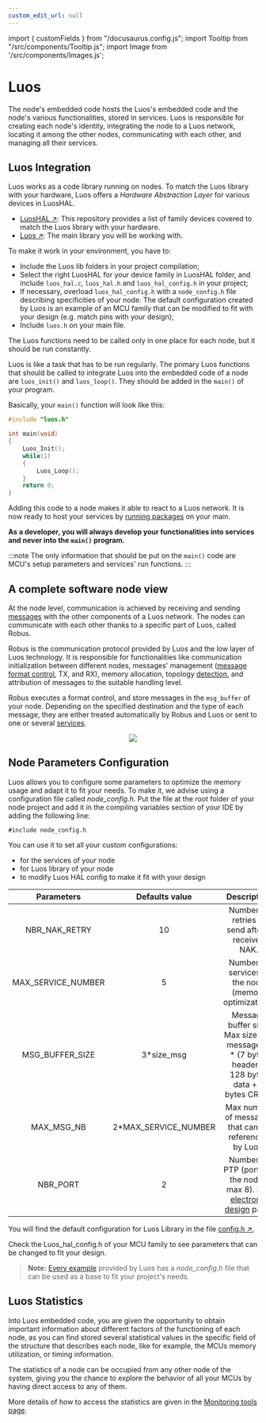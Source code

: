 ```yaml
---
custom_edit_url: null
---
```


import { customFields } from "/docusaurus.config.js";
import Tooltip from "/src/components/Tooltip.js";
import Image from '/src/components/Images.js';

# Luos

The node's embedded code hosts the Luos's embedded code and the node's various functionalities, stored in services. Luos is responsible for creating each node's identity, integrating the node to a Luos network, locating it among the other nodes, communicating with each other, and managing all their services.

## Luos Integration

Luos works as a code library running on nodes. To match the Luos library with your hardware, Luos offers a _Hardware Abstraction Layer_ for various devices in <Tooltip def={customFields.luoshal_def}>LuosHAL</Tooltip>.

- <a href="https://github.com/Luos-io/LuosHAL" target="_blank">LuosHAL &#8599;</a>: This repository provides a list of family devices covered to match the Luos library with your hardware.
- <a href="https://github.com/Luos-io/Luos" target="_blank">Luos &#8599;</a>: The main library you will be working with.

To make it work in your environment, you have to:

- Include the Luos lib folders in your project compilation;
- Select the right LuosHAL for your device family in LuosHAL folder, and include `luos_hal.c`, `luos_hal.h` and `luos_hal_config.h` in your project;
- If necessary, overload `luos_hal_config.h` with a `node_config.h` file describing specificities of your node. The default configuration created by Luos is an example of an MCU family that can be modified to fit with your design (e.g. match pins with your design);
- Include `luos.h` on your main file.

The Luos functions need to be called only in one place for each node, but it should be run constantly.

Luos is like a task that has to be run regularly. The primary Luos functions that should be called to integrate Luos into the embedded code of a node are `luos_init()` and `luos_loop()`. They should be added in the `main()` of your program.

Basically, your `main()` function will look like this:

```c
#include "luos.h"

int main(void)
{
    Luos_Init();
    while(1)
    {
        Luos_Loop();
    }
    return 0;
}
```

Adding this code to a <Tooltip def={customFields.node_def}>node</Tooltip> makes it able to react to a Luos network. It is now ready to host your services by [running packages](../package/package.md) on your main.

**As a developer, you will always develop your functionalities into services and never into the `main()` program.**

:::note
The only information that should be put on the `main()` code are MCU's setup parameters and services' run functions.
:::

## A complete software node view

At the node level, communication is achieved by receiving and sending [messages](../message/message.md) with the other components of a Luos network. The nodes can communicate with each other thanks to a specific part of Luos, called Robus.

Robus is the communication protocol provided by Luos and the low layer of Luos technology. It is responsible for functionalities like communication initialization between different nodes, messages' management ([message format control](../message/message.md), TX, and RX), memory allocation, topology [detection](/docs/luos-technology/services/routing-table), and attribution of messages to the suitable handling level.

Robus executes a format control, and store messages in the `msg_buffer` of your node. Depending on the specified destination and the type of each message, they are either treated automatically by Robus and Luos or sent to one or several [services](../services/services.md).

<p align="center">
<Image src="/img/NodeFlow.png" />
</p>

## Node Parameters Configuration

Luos allows you to configure some parameters to optimize the memory usage and adapt it to fit your needs. To make it, we advise using a configuration file called _node_config.h_. Put the file at the root folder of your node project and add it in the compiling variables section of your IDE by adding the following line:

`#include node_config.h`

You can use it to set all your custom configurations:

- for the services of your node
- for Luos library of your node
- to modify Luos HAL config to make it fit with your design

|     Parameters     |    Defaults value     |                                                      Description                                                      |
| :----------------: | :-------------------: | :-------------------------------------------------------------------------------------------------------------------: |
|   NBR_NAK_RETRY    |          10           |                                    Number of retries to send after a received NAK.                                    |
| MAX_SERVICE_NUMBER |           5           |                                 Number of services in the node (memory optimization).                                 |
|  MSG_BUFFER_SIZE   |      3\*size_msg      |          Message buffer size. Max size of a message (3 \* (7 bytes header + 128 bytes data + 2 bytes CRC)).           |
|     MAX_MSG_NB     | 2\*MAX_SERVICE_NUMBER |                                Max number of messages that can be referenced by Luos.                                 |
|      NBR_PORT      |           2           | Number of PTP (port) on the node ( max 8). See [electronic design](../../hardware-consideration/electronics.md) page. |

You will find the default configuration for Luos Library in the file <a href="https://github.com/Luos-io/Luos/tree/master/Robus/inc/config.h" target="_blank">config.h &#8599;</a>,

Check the Luos_hal_config.h of your MCU family to see parameters that can be changed to fit your design.

> **Note:** [Every example](https://github.com/Luos-io/Examples) provided by Luos has a _node_config.h_ file that can be used as a base to fit your project's needs.

## Luos Statistics

Into Luos embedded code, you are given the opportunity to obtain important information about different factors of the functioning of each node, as you can find stored several statistical values in the specific field of the structure that describes each node, like for example, the MCUs memory utilization, or timing information.

The statistics of a node can be occupied from any other node of the system, giving you the chance to explore the behavior of all your MCUs by having direct access to any of them.

More details of how to access the statistics are given in the [Monitoring tools page](../../tools/monitoring.md).
